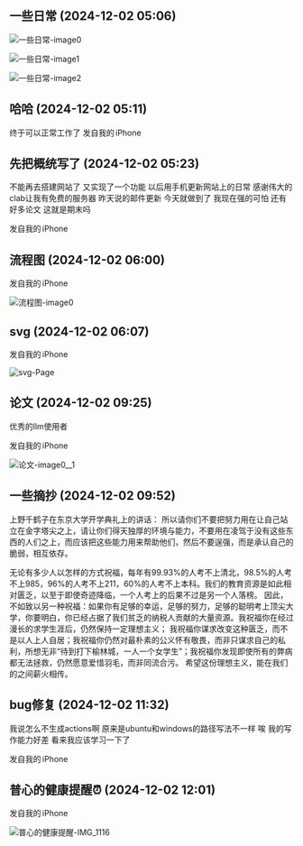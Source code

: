 ## 一些日常 (2024-12-02 05:06)

![一些日常-image0](output.assets/image0.jpeg)

![一些日常-image1](output.assets/image1.jpeg)

![一些日常-image2](output.assets/image2.png)



## 哈哈 (2024-12-02 05:11)

终于可以正常工作了
发自我的 iPhone


## 先把概统写了 (2024-12-02 05:23)

不能再去搭建网站了
又实现了一个功能
以后用手机更新网站上的日常
感谢伟大的clab让我有免费的服务器
昨天说的邮件更新
今天就做到了
我现在强的可怕
还有好多论文
这就是期末吗

发自我的 iPhone


## 流程图 (2024-12-02 06:00)


发自我的 iPhone

![流程图-image0](output.assets/image0.png)


## svg (2024-12-02 06:07)





发自我的 iPhone

![svg-Page](output.assets/Page.svg)


## 论文 (2024-12-02 09:25)

优秀的llm使用者


发自我的 iPhone

![论文-image0__1](output.assets/image0__1.jpeg)


## 一些摘抄 (2024-12-02 09:52)



上野千鹤子在东京大学开学典礼上的讲话：
所以请你们不要把努力用在让自己站立在金字塔尖之上，请让你们得天独厚的环境与能力，不要用在凌驾于没有这些东西的人们之上，而应该把这些能力用来帮助他们，然后不要逞强，而是承认自己的脆弱，相互依存。


无论有多少人以怎样的方式祝福，每年有99.93%的人考不上清北，98.5%的人考不上985，96%的人考不上211，60%的人考不上本科。我们的教育资源是如此相对匮乏，以至于即使奇迹降临，一个人考上的后果不过是另一个人落榜。
因此，不如致以另一种祝福：如果你有足够的幸运，足够的努力，足够的聪明考上顶尖大学，你要明白，你已经占据了我们贫乏的纳税人贡献的大量资源。我祝福你在经过漫长的求学生涯后，仍然保持一定理想主义；
我祝福你谋求改变这种匮乏，而不是以人上人自居；我祝福你仍然对最朴素的公义怀有敬畏，而非只谋求自己的私利，所想无非“待到打下榆林城，一人一个女学生”；我祝福你发现即使所有的弊病都无法拯救，仍然愿意爱惜羽毛，而非同流合污。
希望这份理想主义，能在我们的之间薪火相传。










## bug修复 (2024-12-02 11:32)

我说怎么不生成actions啊
原来是ubuntu和windows的路径写法不一样
唉
我的写作能力好差
看来我应该学习一下了


发自我的 iPhone


## 普心的健康提醒⏰ (2024-12-02 12:01)





发自我的 iPhone

![普心的健康提醒-IMG_1116](output.assets/IMG_1116.jpg)

